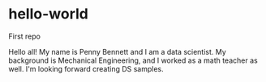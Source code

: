 # hello-world
First repo

Hello all!
My name is Penny Bennett and I am a data scientist. My background is Mechanical Engineering, and I worked as a math teacher as well.  I'm looking forward creating DS samples.
